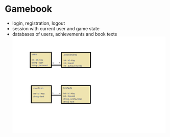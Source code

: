# Gamebook
+ login, registration, logout
+ session with current user and game state
+ databases of users, achievements and book texts
![data](https://github.com/pslib-cz/2019p3web-zimni-pololetni-prace-TomasHubicka/blob/master/Readme-database.png)

